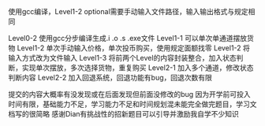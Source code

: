 使用gcc编译，Level1-2 optional需要手动输入文件路径，输入输出格式与规定相同

Level0-2 使用gcc分步编译生成.i .o .s .exe文件
Level1-1 可以单次单通道摆放货物
Level1-2 单次手动输入价格，单次投币购买，使用规定面额找零
Level1-2 将输入方式改为文件输入
Level1-3 将前两个Level的内容封装整合，加入状态判断，实现单次摆放，多次选择货物，重复购买
Level2-1 加入多个通道，修改状态判断内容
Level2-2 加入回退系统，回退功能有bug，回退次数有限

提交的内容大概率有没发现或在后面发现但前面没修改的bug
因为开学前可投入时间有限，基础能力不足，学习能力不足和时间规划混未能完全做完题目，学习文档写的很简略
感谢Dian有挑战性的招新题目可以引导并激励我自学不少知识
